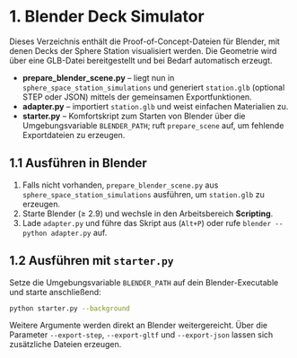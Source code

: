 # 1. Blender Deck Simulator

Dieses Verzeichnis enthält die Proof-of-Concept-Dateien für Blender, mit denen
Decks der Sphere Station visualisiert werden. Die Geometrie wird über eine
GLB-Datei bereitgestellt und bei Bedarf automatisch erzeugt.

* **prepare_blender_scene.py** – liegt nun in ``sphere_space_station_simulations`` und
  generiert `station.glb` (optional STEP oder JSON) mittels der gemeinsamen
  Exportfunktionen.
* **adapter.py** – importiert `station.glb` und weist einfachen Materialien zu.
* **starter.py** – Komfortskript zum Starten von Blender über die
  Umgebungsvariable `BLENDER_PATH`; ruft `prepare_scene` auf, um fehlende
  Exportdateien zu erzeugen.

## 1.1 Ausführen in Blender

1. Falls nicht vorhanden, `prepare_blender_scene.py` aus ``sphere_space_station_simulations``
   ausführen, um `station.glb` zu erzeugen.
2. Starte Blender (≥ 2.9) und wechsle in den Arbeitsbereich **Scripting**.
3. Lade `adapter.py` und führe das Skript aus (`Alt+P`) oder rufe
   `blender --python adapter.py` auf.

## 1.2 Ausführen mit `starter.py`

Setze die Umgebungsvariable `BLENDER_PATH` auf dein Blender-Executable und
starte anschließend:

```bash
python starter.py --background
```

Weitere Argumente werden direkt an Blender weitergereicht. Über die Parameter
`--export-step`, `--export-gltf` und `--export-json` lassen sich zusätzliche
Dateien erzeugen.
